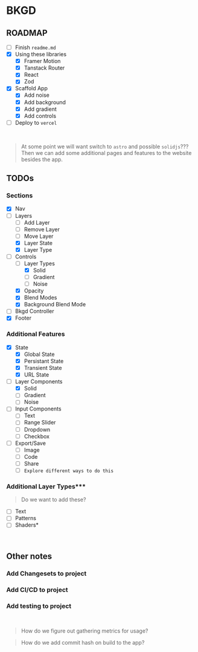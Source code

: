 # BKGD

## ROADMAP

- [ ] Finish `readme.md`
- [x] Using these libraries
  - [x] Framer Motion
  - [x] Tanstack Router
  - [x] React
  - [x] Zod
- [x] Scaffold App
  - [x] Add noise
  - [x] Add background
  - [x] Add gradient
  - [x] Add controls
- [ ] Deploy to `vercel`

<br>

> At some point we will want switch to `astro` and possible `solidjs`???
> Then we can add some additional pages and features to the website besides the app.

## TODOs

### Sections

- [x] Nav
- [ ] Layers
  - [ ] Add Layer
  - [ ] Remove Layer
  - [ ] Move Layer
  - [x] Layer State
  - [x] Layer Type
- [ ] Controls
  - [ ] Layer Types
    - [x] Solid
    - [ ] Gradient
    - [ ] Noise
  - [x] Opacity
  - [x] Blend Modes
  - [x] Background Blend Mode
- [ ] Bkgd Controller
- [x] Footer

### Additional Features

- [x] State
  - [x] Global State
  - [x] Persistant State
  - [x] Transient State
  - [x] URL State
- [ ] Layer Components
  - [x] Solid
  - [ ] Gradient
  - [ ] Noise
- [ ] Input Components
  - [ ] Text
  - [ ] Range Slider
  - [ ] Dropdown
  - [ ] Checkbox
- [ ] Export/Save
  - [ ] Image
  - [ ] Code
  - [ ] Share
  - [ ] `Explore different ways to do this`

### Additional Layer Types\*\*\*

> Do we want to add these?

- [ ] Text
- [ ] Patterns
- [ ] Shaders\*

<br>

## Other notes

### Add Changesets to project

### Add CI/CD to project

### Add testing to project

<br>

> How do we figure out gathering metrics for usage?

> How do we add commit hash on build to the app?

